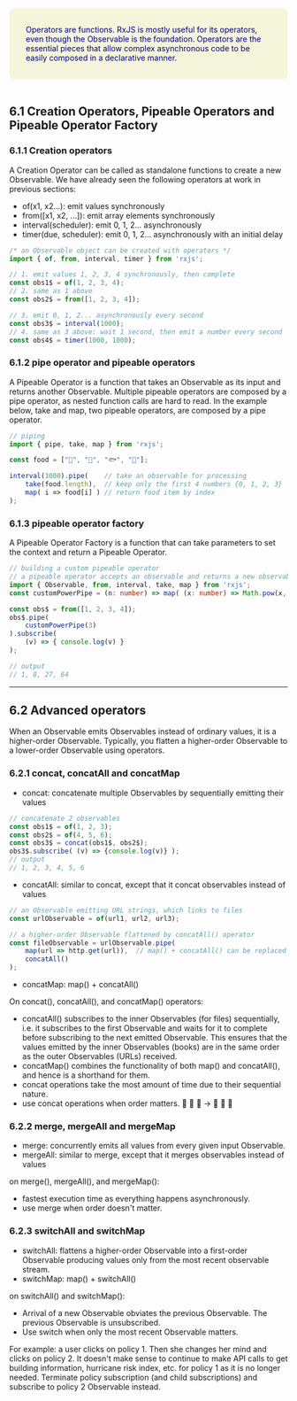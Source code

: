 <style>
  .quote {
      font-style italic;
      color: navy;
      background-color: beige;
      border-radius: 10px;
      padding: 30px 30px;v => {
  console.log(v);
  }

	table, th, td {
		border: 1px solid black;
        text-align: left;
	}

	table {
		border-collapse: collapse;;
	}

	.darkgreen {
		color: darkgreen;
	}

	th, td {
		padding: 10px;
		width: 80px;
	}

	.navy {
		background-color: navy;
		color: white;
		font-weight: bold;
	}

	.purple {
		color: purple;
	}

	.darkred {
		background-color: darkred;
		color: white;
		font-weight: bold;
	}

  .emphasize {
      color: darkred;
      font-weight: bold;
  }

	.link {
		cursor: pointer;
		text-decoration: none;
		font-weight: bold;
	}
</style>

<div class="quote">Operators are functions. RxJS is mostly useful for its operators, even though the Observable is the foundation. Operators are the essential pieces that allow complex asynchronous code to be easily composed in a declarative manner.</div>
<br>

## 6.1 Creation Operators, Pipeable Operators and Pipeable Operator Factory

### 6.1.1 Creation operators
A Creation Operator can be called as standalone functions to create a new Observable. We have already seen the following operators at work in previous sections:
- of(x1, x2...): emit values synchronously 
- from([x1, x2, ...]): emit array elements synchronously
- interval(scheduler): emit 0, 1, 2... asynchronously 
- timer(due, scheduler): emit 0, 1, 2... asynchronously with an initial delay

```typescript
/* an Observable object can be created with operators */
import { of, from, interval, timer } from 'rxjs';

// 1. emit values 1, 2, 3, 4 synchronously, then complete
const obs1$ = of(1, 2, 3, 4);   
// 2. same as 1 above
const obs2$ = from([1, 2, 3, 4]);

// 3. emit 0, 1, 2... asynchronously every second
const obs3$ = interval(1000); 
// 4. same as 3 above: wait 1 second, then emit a number every second
const obs4$ = timer(1000, 1000);
```

### 6.1.2  pipe operator and pipeable operators
A Pipeable Operator is a function that takes an Observable as its input and returns another Observable. Multiple pipeable operators are composed by a <span class="emphasize">pipe</span> operator, as nested function calls are hard to read. In the example below, <span class="emphasize">take</span> and <span class="emphasize">map</span>, two pipeable operators, are composed by a pipe operator.

```typescript
// piping
import { pipe, take, map } from 'rxjs';

const food = ["🍷", "🐙", "🐟", "🍰"];

interval(1000).pipe(    // take an observable for processing
    take(food.length),  // keep only the first 4 numbers {0, 1, 2, 3}
    map( i => food[i] ) // return food item by index
);
```

### 6.1.3 pipeable operator factory
A Pipeable Operator Factory is a function that can take parameters to set the context and return a Pipeable Operator.
```typescript
// building a custom pipeable operator
// a pipeable operator accepts an observable and returns a new observable
import { Observable, from, interval, take, map } from 'rxjs';
const customPowerPipe = (n: number) => map( (x: number) => Math.pow(x, n) );

const obs$ = from([1, 2, 3, 4]);
obs$.pipe(
    customPowerPipe(3)
).subscribe(
    (v) => { console.log(v) }
);

// output
// 1, 8, 27, 64
```
___

## 6.2 Advanced operators
When an Observable emits Observables instead of ordinary values, it is a higher-order Observable. Typically, you flatten a higher-order Observable to a lower-order Observable using operators.

### 6.2.1 concat, concatAll and concatMap
- <span class="emphasize">concat</span>: concatenate multiple Observables by sequentially emitting their values
```typescript
// concatenate 2 observables 
const obs1$ = of(1, 2, 3);
const obs2$ = of(4, 5, 6);
const obs3$ = concat(obs1$, obs2$);
obs3$.subscribe( (v) => {console.log(v)} );
// output
// 1, 2, 3, 4, 5, 6

```

- <span class="emphasize">concatAll</span>: similar to concat, except that it concat observables instead of values
```typescript
// an Observable emitting URL strings, which links to files
const urlObservable = of(url1, url2, url3);

// a higher-order Observable flattened by concatAll() operator
const fileObservable = urlObservable.pipe(
    map(url => http.get(url)),  // map() + concatAll() can be replaced by concatMap()
    concatAll()
);
```

- <span class="emphasize">concatMap</span>: map() + concatAll()

On concat(), concatAll(), and concatMap() operators:
- concatAll() subscribes to the inner Observables (for files) sequentially, i.e. it subscribes to the first Observable and waits for it to complete before subscribing to the next emitted Observable. This ensures that the values emitted by the inner Observables (books) are in the same order as the outer Observables (URLs) received.
- concatMap() combines the functionality of both map() and concatAll(), and hence is a shorthand for them.
- concat operations take the most amount of time due to their sequential nature.
- use concat operations when order matters.
💙 💚 🧡 &rarr; 📘 📗 📙

### 6.2.2 merge, mergeAll and mergeMap
- <span class="emphasize">merge</span>: concurrently emits all values from every given input Observable.
- <span class="emphasize">mergeAll</span>: similar to merge, except that it merges observables instead of values

on merge(), mergeAll(), and mergeMap():
- fastest execution time as everything happens asynchronously.
- use merge when order doesn't matter.

### 6.2.3 switchAll and switchMap
- <span class="emphasize">switchAll</span>: flattens a higher-order Observable into a first-order Observable producing values only from the most recent observable stream.
- <span class="emphasize">switchMap</span>: map() + switchAll()

on switchAll() and switchMap():
- Arrival of a new Observable obviates the previous Observable. The previous Observable is unsubscribed.
- Use switch when only the most recent Observable matters.

For example: a user clicks on policy 1. Then she changes her mind and clicks on policy 2. It doesn't make sense to continue to make API calls to get building information, hurricane risk index, etc. for policy 1 as it is no longer needed. Terminate policy subscription (and child subscriptions) and subscribe to policy 2 Observable instead.

